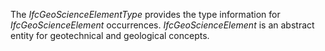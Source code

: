 The _IfcGeoScienceElementType_ provides the type information for _IfcGeoScienceElement_ occurrences.
_IfcGeoScienceElement_ is an abstract entity for geotechnical and geological concepts.
